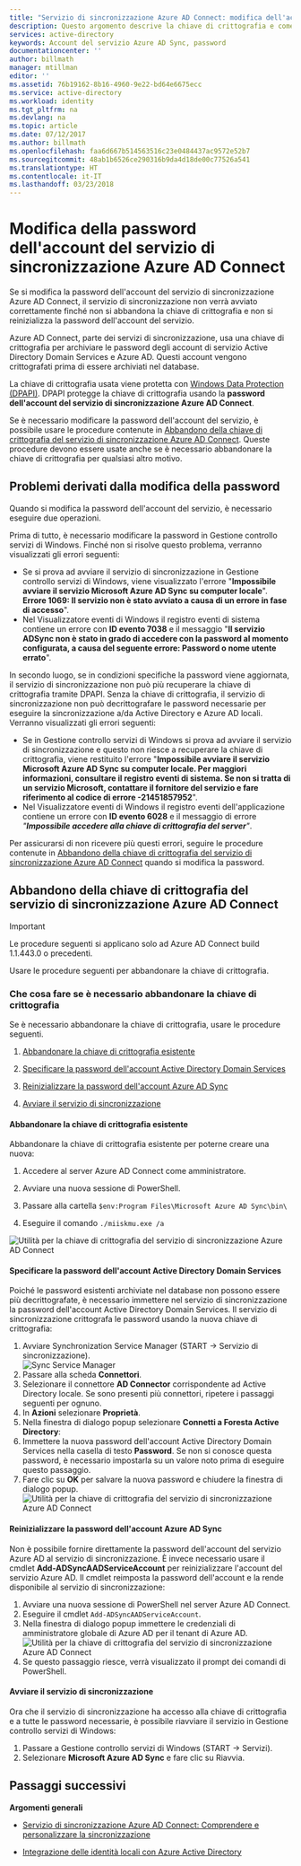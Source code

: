 ```yaml
---
title: "Servizio di sincronizzazione Azure AD Connect: modifica dell'account del servizio di sincronizzazione Azure AD Connect | Microsoft Docs"
description: Questo argomento descrive la chiave di crittografia e come abbandonarla dopo la modifica della password.
services: active-directory
keywords: Account del servizio Azure AD Sync, password
documentationcenter: ''
author: billmath
manager: mtillman
editor: ''
ms.assetid: 76b19162-8b16-4960-9e22-bd64e6675ecc
ms.service: active-directory
ms.workload: identity
ms.tgt_pltfrm: na
ms.devlang: na
ms.topic: article
ms.date: 07/12/2017
ms.author: billmath
ms.openlocfilehash: faa6d667b514563516c23e0484437ac9572e52b7
ms.sourcegitcommit: 48ab1b6526ce290316b9da4d18de00c77526a541
ms.translationtype: HT
ms.contentlocale: it-IT
ms.lasthandoff: 03/23/2018
---
```

# <a name="changing-the-azure-ad-connect-sync-service-account-password"></a>Modifica della password dell'account del servizio di sincronizzazione Azure AD Connect
Se si modifica la password dell'account del servizio di sincronizzazione Azure AD Connect, il servizio di sincronizzazione non verrà avviato correttamente finché non si abbandona la chiave di crittografia e non si reinizializza la password dell'account del servizio. 

Azure AD Connect, parte dei servizi di sincronizzazione, usa una chiave di crittografia per archiviare le password degli account di servizio Active Directory Domain Services e Azure AD.  Questi account vengono crittografati prima di essere archiviati nel database. 

La chiave di crittografia usata viene protetta con [Windows Data Protection (DPAPI)](https://msdn.microsoft.com/library/ms995355.aspx). DPAPI protegge la chiave di crittografia usando la **password dell'account del servizio di sincronizzazione Azure AD Connect**. 

Se è necessario modificare la password dell'account del servizio, è possibile usare le procedure contenute in [Abbandono della chiave di crittografia del servizio di sincronizzazione Azure AD Connect](#abandoning-the-azure-ad-connect-sync-encryption-key).  Queste procedure devono essere usate anche se è necessario abbandonare la chiave di crittografia per qualsiasi altro motivo.

## <a name="issues-that-arise-from-changing-the-password"></a>Problemi derivati dalla modifica della password
Quando si modifica la password dell'account del servizio, è necessario eseguire due operazioni.

Prima di tutto, è necessario modificare la password in Gestione controllo servizi di Windows.  Finché non si risolve questo problema, verranno visualizzati gli errori seguenti:


- Se si prova ad avviare il servizio di sincronizzazione in Gestione controllo servizi di Windows, viene visualizzato l'errore "**Impossibile avviare il servizio Microsoft Azure AD Sync su computer locale**". **Errore 1069: Il servizio non è stato avviato a causa di un errore in fase di accesso**".
- Nel Visualizzatore eventi di Windows il registro eventi di sistema contiene un errore con **ID evento 7038** e il messaggio "**Il servizio ADSync non è stato in grado di accedere con la password al momento configurata, a causa del seguente errore: Password o nome utente errato**".

In secondo luogo, se in condizioni specifiche la password viene aggiornata, il servizio di sincronizzazione non può più recuperare la chiave di crittografia tramite DPAPI. Senza la chiave di crittografia, il servizio di sincronizzazione non può decrittografare le password necessarie per eseguire la sincronizzazione a/da Active Directory e Azure AD locali.
Verranno visualizzati gli errori seguenti:

- Se in Gestione controllo servizi di Windows si prova ad avviare il servizio di sincronizzazione e questo non riesce a recuperare la chiave di crittografia, viene restituito l'errore "**Impossibile avviare il servizio Microsoft Azure AD Sync su computer locale. Per maggiori informazioni, consultare il registro eventi di sistema. Se non si tratta di un servizio Microsoft, contattare il fornitore del servizio e fare riferimento al codice di errore **-21451857952****".
- Nel Visualizzatore eventi di Windows il registro eventi dell'applicazione contiene un errore con **ID evento 6028** e il messaggio di errore *"**Impossibile accedere alla chiave di crittografia del server**"*.

Per assicurarsi di non ricevere più questi errori, seguire le procedure contenute in [Abbandono della chiave di crittografia del servizio di sincronizzazione Azure AD Connect](#abandoning-the-azure-ad-connect-sync-encryption-key) quando si modifica la password.
 
## <a name="abandoning-the-azure-ad-connect-sync-encryption-key"></a>Abbandono della chiave di crittografia del servizio di sincronizzazione Azure AD Connect
>[!IMPORTANT]
>Le procedure seguenti si applicano solo ad Azure AD Connect build 1.1.443.0 o precedenti.

Usare le procedure seguenti per abbandonare la chiave di crittografia.

### <a name="what-to-do-if-you-need-to-abandon-the-encryption-key"></a>Che cosa fare se è necessario abbandonare la chiave di crittografia

Se è necessario abbandonare la chiave di crittografia, usare le procedure seguenti.

1. [Abbandonare la chiave di crittografia esistente](#abandon-the-existing-encryption-key)

2. [Specificare la password dell'account Active Directory Domain Services](#provide-the-password-of-the-ad-ds-account)

3. [Reinizializzare la password dell'account Azure AD Sync](#reinitialize-the-password-of-the-azure-ad-sync-account)

4. [Avviare il servizio di sincronizzazione](#start-the-synchronization-service)

#### <a name="abandon-the-existing-encryption-key"></a>Abbandonare la chiave di crittografia esistente
Abbandonare la chiave di crittografia esistente per poterne creare una nuova:

1. Accedere al server Azure AD Connect come amministratore.

2. Avviare una nuova sessione di PowerShell.

3. Passare alla cartella `$env:Program Files\Microsoft Azure AD Sync\bin\`

4. Eseguire il comando `./miiskmu.exe /a`

![Utilità per la chiave di crittografia del servizio di sincronizzazione Azure AD Connect](media/active-directory-aadconnectsync-encryption-key/key5.png)

#### <a name="provide-the-password-of-the-ad-ds-account"></a>Specificare la password dell'account Active Directory Domain Services
Poiché le password esistenti archiviate nel database non possono essere più decrittografate, è necessario immettere nel servizio di sincronizzazione la password dell'account Active Directory Domain Services. Il servizio di sincronizzazione crittografa le password usando la nuova chiave di crittografia:

1. Avviare Synchronization Service Manager (START → Servizio di sincronizzazione).
</br>![Sync Service Manager](./media/active-directory-aadconnectsync-service-manager-ui/startmenu.png)  
2. Passare alla scheda **Connettori**.
3. Selezionare il connettore **AD Connector** corrispondente ad Active Directory locale. Se sono presenti più connettori, ripetere i passaggi seguenti per ognuno.
4. In **Azioni** selezionare **Proprietà**.
5. Nella finestra di dialogo popup selezionare **Connetti a Foresta Active Directory**:
6. Immettere la nuova password dell'account Active Directory Domain Services nella casella di testo **Password**. Se non si conosce questa password, è necessario impostarla su un valore noto prima di eseguire questo passaggio.
7. Fare clic su **OK** per salvare la nuova password e chiudere la finestra di dialogo popup.
![Utilità per la chiave di crittografia del servizio di sincronizzazione Azure AD Connect](media/active-directory-aadconnectsync-encryption-key/key6.png)

#### <a name="reinitialize-the-password-of-the-azure-ad-sync-account"></a>Reinizializzare la password dell'account Azure AD Sync
Non è possibile fornire direttamente la password dell'account del servizio Azure AD al servizio di sincronizzazione. È invece necessario usare il cmdlet **Add-ADSyncAADServiceAccount** per reinizializzare l'account del servizio Azure AD. Il cmdlet reimposta la password dell'account e la rende disponibile al servizio di sincronizzazione:

1. Avviare una nuova sessione di PowerShell nel server Azure AD Connect.
2. Eseguire il cmdlet `Add-ADSyncAADServiceAccount`.
3. Nella finestra di dialogo popup immettere le credenziali di amministratore globale di Azure AD per il tenant di Azure AD.
![Utilità per la chiave di crittografia del servizio di sincronizzazione Azure AD Connect](media/active-directory-aadconnectsync-encryption-key/key7.png)
4. Se questo passaggio riesce, verrà visualizzato il prompt dei comandi di PowerShell.

#### <a name="start-the-synchronization-service"></a>Avviare il servizio di sincronizzazione
Ora che il servizio di sincronizzazione ha accesso alla chiave di crittografia e a tutte le password necessarie, è possibile riavviare il servizio in Gestione controllo servizi di Windows:


1. Passare a Gestione controllo servizi di Windows (START → Servizi).
2. Selezionare **Microsoft Azure AD Sync** e fare clic su Riavvia.

## <a name="next-steps"></a>Passaggi successivi
**Argomenti generali**

* [Servizio di sincronizzazione Azure AD Connect: Comprendere e personalizzare la sincronizzazione](active-directory-aadconnectsync-whatis.md)

* [Integrazione delle identità locali con Azure Active Directory](active-directory-aadconnect.md)
